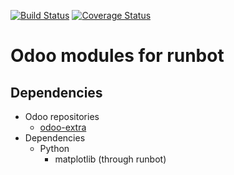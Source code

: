 [![Build Status](https://travis-ci.org/OCA/runbot-addons.svg?branch=13.0)](https://travis-ci.org/OCA/runbot-addons)
[![Coverage Status](https://coveralls.io/repos/OCA/runbot-addons/badge.svg?branch=13.0&service=github)](https://coveralls.io/github/OCA/runbot-addons?branch=13.0)

Odoo modules for runbot
========================

Dependencies
------------
* Odoo repositories
     * [odoo-extra](https://github.com/odoo/odoo-extra)
* Dependencies
     * Python
         * matplotlib (through runbot)
